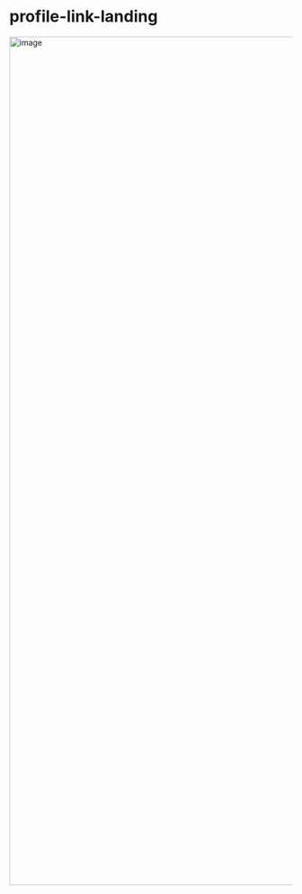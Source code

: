 # profile-link-landing

<img width="1511" alt="image" src="https://github.com/TLOWAC/profile-link-landing/assets/58043975/d23b170e-1983-498c-8a7f-4188f608b4ff">
